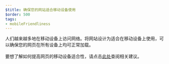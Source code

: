 ```yaml
---
$title: 确保您的网站适合移动设备使用
$order: 500
tags:
- mobileFriendliness
---
```


人们越来越多地在移动设备上访问网络。将网站设计为适合在移动设备上使用，可以确保您的网页在所有设备上均可正常加载。<br><br>要想了解如何提高网页的移动设备适合性，请点击[此处](https://developers.google.com/search/mobile-sites)查阅相关建议。
